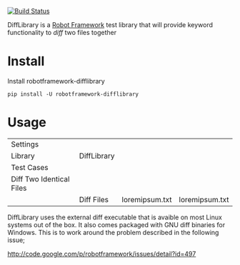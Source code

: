 [![Build Status](https://travis-ci.org/bulkan/robotframework-difflibrary.png?branch=master)](https://travis-ci.org/bulkan/robotframework-difflibrary)

DiffLibrary is a [Robot Framework](http://code.google.com/p/robotframework/)
test library that will provide keyword functionality to _diff_ two files together

Install
=======

Install robotframework-difflibrary

    pip install -U robotframework-difflibrary


Usage
=====

|                           |              |                 |                 |
| :------------------------ | :----------- | :-------------- | :-------------- |
| Settings                  |              |                 |                 |
| Library                   | DiffLibrary  |                 |                 |
| Test Cases                |              |                 |                 |
| Diff Two Identical Files  |              |                 |                 |
|                           | Diff Files   | loremipsum.txt  | loremipsum.txt  |


DiffLibrary uses the external diff executable that is avaible on most Linux systems
out of the box. It also comes packaged with GNU diff binaries for Windows. This is to
work around the problem described in the following issue;

http://code.google.com/p/robotframework/issues/detail?id=497
